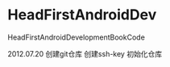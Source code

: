 HeadFirstAndroidDev
===================

HeadFirstAndroidDevelopmentBookCode

2012.07.20
创建git仓库
创建ssh-key
初始化仓库
